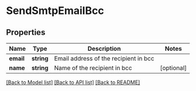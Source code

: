 # SendSmtpEmailBcc

## Properties
Name | Type | Description | Notes
------------ | ------------- | ------------- | -------------
**email** | **string** | Email address of the recipient in bcc | 
**name** | **string** | Name of the recipient in bcc | [optional] 

[[Back to Model list]](../README.md#documentation-for-models) [[Back to API list]](../README.md#documentation-for-api-endpoints) [[Back to README]](../README.md)


